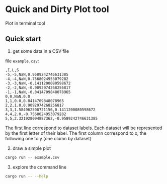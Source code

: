 # Quick and Dirty Plot tool

Plot in terminal tool

## Quick start

1. get some data in a CSV file

file `example.csv`:
```
,I,L,S
-5,-5,NaN,0.9589242746631385
-4,-4,NaN,0.7568024953079282
-3,-3,NaN,-0.1411200080598672
-2,-2,NaN,-0.9092974268256817
-1,-1,NaN,-0.8414709848078965
0,0,NaN,0.0
1,1,0.0,0.8414709848078965
2,2,1.0,0.9092974268256817
3,3,1.584962500721156,0.1411200080598672
4,4,2.0,-0.7568024953079282
5,5,2.321928094887362,-0.9589242746631385
```

The first line correspond to dataset labels. Each dataset will be represented
by the first letter of their label.
The first column correspond to x, the following one to y (one olumn by dataset)

2. draw a simple plot

```bash
cargo run -- example.csv
```

3. explore the command line

```bash
cargo run -- --help
```
